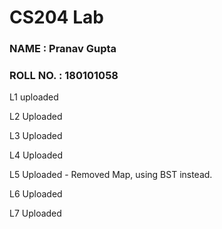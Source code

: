 # CS204 Lab

### NAME : Pranav Gupta
### ROLL NO. : 180101058

 L1 uploaded

 L2 Uploaded

 L3 Uploaded

 L4 Uploaded

 L5 Uploaded - Removed Map, using BST instead.
 
 L6 Uploaded
 
 L7 Uploaded
